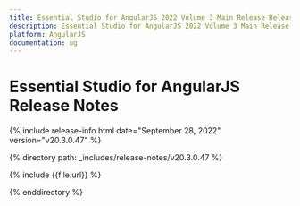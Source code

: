 ```yaml
---
title: Essential Studio for AngularJS 2022 Volume 3 Main Release Release Notes  
description: Essential Studio for AngularJS 2022 Volume 3 Main Release Release Notes  
platform: AngularJS
documentation: ug
---
```


# Essential Studio for AngularJS  Release Notes  

{% include release-info.html date="September 28, 2022"  version="v20.3.0.47" %} 

{% directory path: _includes/release-notes/v20.3.0.47 %}

{% include {{file.url}} %}

{% enddirectory %}